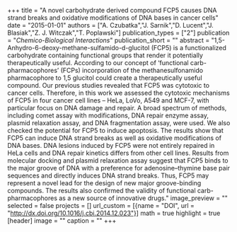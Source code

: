 +++
title = "A novel carbohydrate derived compound FCP5 causes DNA strand breaks and oxidative modifications of DNA bases in cancer cells"
date = "2015-01-01"
authors = ["A. Czubatka","J. Sarnik","D. Lucent","J. Blasiak","Z. J. Witczak","T. Poplawski"]
publication_types = ["2"]
publication = "_Chemico-Biological Interactions_"
publication_short = ""
abstract = "1,5-Anhydro-6-deoxy-methane-sulfamido-d-glucitol (FCP5) is a functionalized carbohydrate containing functional groups that render it potentially therapeutically useful. According to our concept of ‘functional carb-pharmacophores’ (FCPs) incorporation of the methanesulfonamido pharmacophore to 1,5 glucitol could create a therapeutically useful compound. Our previous studies revealed that FCP5 was cytotoxic to cancer cells. Therefore, in this work we assessed the cytotoxic mechanisms of FCP5 in four cancer cell lines – HeLa, LoVo, A549 and MCF-7, with particular focus on DNA damage and repair. A broad spectrum of methods, including comet assay with modifications, DNA repair enzyme assay, plasmid relaxation assay, and DNA fragmentation assay, were used. We also checked the potential for FCP5 to induce apoptosis. The results show that FCP5 can induce DNA strand breaks as well as oxidative modifications of DNA bases. DNA lesions induced by FCP5 were not entirely repaired in HeLa cells and DNA repair kinetics differs from other cell lines. Results from molecular docking and plasmid relaxation assay suggest that FCP5 binds to the major groove of DNA with a preference for adenosine–thymine base pair sequences and directly induces DNA strand breaks. Thus, FCP5 may represent a novel lead for the design of new major groove-binding compounds. The results also confirmed the validity of functional carb-pharmacophores as a new source of innovative drugs."
image_preview = ""
selected = false
projects = []
url_custom = [{name = "DOI", url = "http://dx.doi.org/10.1016/j.cbi.2014.12.023"}]
math = true
highlight = true
[header]
image = ""
caption = ""
+++


